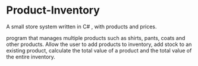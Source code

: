# Product-Inventory
A small store system written in C# , with products and prices. 


program that manages multiple products such as shirts, pants, coats and other products. Allow the user to add products to inventory, add stock to an existing product, calculate the total value of a product and the total value of the entire inventory. 
